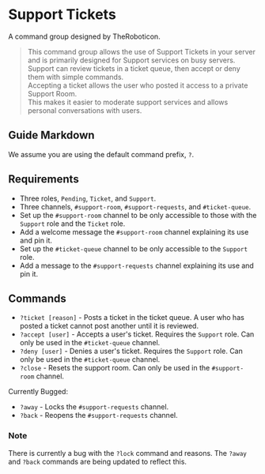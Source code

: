 # Support Tickets
A command group designed by TheRoboticon.

> This command group allows the use of Support Tickets in your server and is primarily designed for Support services on busy servers.  
> Support can review tickets in a ticket queue, then accept or deny them with simple commands.  
> Accepting a ticket allows the user who posted it access to a private Support Room.  
> This makes it easier to moderate support services and allows personal conversations with users.

## Guide Markdown
We assume you are using the default command prefix, `?`.  

## Requirements
- Three roles, `Pending`, `Ticket`, and `Support`.
- Three channels, `#support-room`, `#support-requests`, and `#ticket-queue`.
 - Set up the `#support-room` channel to be only accessible to those with the `Support` role and the `Ticket` role.
 - Add a welcome message the `#support-room` channel explaining its use and pin it.
 - Set up the `#ticket-queue` channel to be only accessible to the `Support` role.
 - Add a message to the `#support-requests` channel explaining its use and pin it.

## Commands
* `?ticket [reason]` - Posts a ticket in the ticket queue. A user who has posted a ticket cannot post another until it is reviewed.  
* `?accept [user]` - Accepts a user's ticket. Requires the `Support` role. Can only be used in the `#ticket-queue` channel.  
* `?deny [user]` - Denies a user's ticket. Requires the `Support` role. Can only be used in the `#ticket-queue` channel.  
* `?close` - Resets the support room. Can only be used in the `#support-room` channel.  

Currently Bugged:  
* `?away` - Locks the `#support-requests` channel.  
* `?back` - Reopens the `#support-requests` channel.

### Note
There is currently a bug with the `?lock` command and reasons. The `?away` and `?back` commands are being updated to reflect this.
